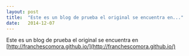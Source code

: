 ```yaml
---
layout: post
title:  "Este es un blog de prueba el original se encuentra en..."
date:   2014-12-07 
--- 
```

Este es un blog de prueba el original se encuentra en [http://franchescomora.github.io/](http://franchescomora.github.io/)